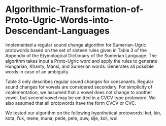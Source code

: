 # Algorithmic-Transformation-of-Proto-Ugric-Words-into-Descendant-Languages

Implemented a regular sound change algorithm for Sumerian-Ugric protowords based on the set of sixteen rules given in Table 3 of the Appendix of
the Etymological Dictionary of the Sumerian Language. The algorithm takes input a Proto-Ugric word and apply the rules to generate Hungarian, Khanty, Mansi, and Sumerian words. Generates all possible words in case of an ambiguity.

Table 3 only describes regular sound changes for consonants. Regular sound changes for vowels are considered secondary. For simplicity of
implementation, we assumed that a vowel does not change to another vowel, but second vowel may be omitted in a CVCV type protoword. We also assumed that all protowords have the form CVCV or CVC.
 
We tested our algorithm on the following hypothetical protowords: ket, kin, kota, l’uk, mene, muna, pede, pele, puw, śije, śoli, wul

